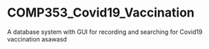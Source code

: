 # COMP353_Covid19_Vaccination
A database system with GUI for recording and searching for Covid19 vaccination 
asawasd